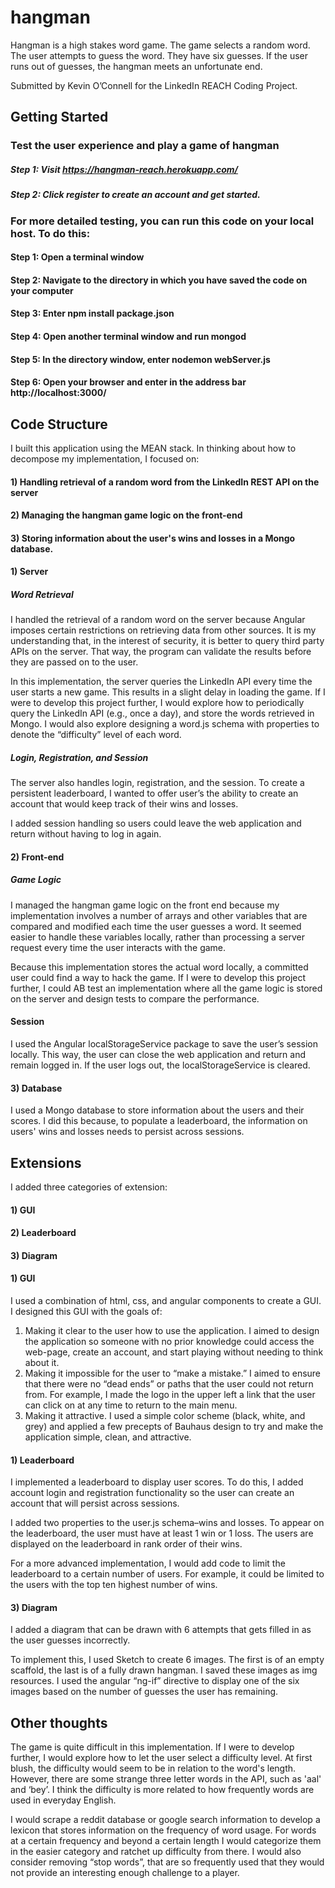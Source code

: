 # hangman

Hangman is a high stakes word game. The game selects a random word. The user attempts to guess the word. They have six guesses. If the user runs out of guesses, the hangman meets an unfortunate end.

Submitted by Kevin O’Connell for the LinkedIn REACH Coding Project.

## Getting Started


### Test the user experience and play a game of hangman
##### Step 1: Visit https://hangman-reach.herokuapp.com/
##### Step 2: Click register to create an account and get started.

### For more detailed testing, you can run this code on your local host. To do this:
#### Step 1: Open a terminal window
#### Step 2: Navigate to the directory in which you have saved the code on your computer
#### Step 3: Enter npm install package.json
#### Step 4: Open another terminal window and run mongod
#### Step 5: In the directory window, enter nodemon webServer.js
#### Step 6: Open your browser and enter in the address bar http://localhost:3000/

## Code Structure

I built this application using the MEAN stack. In thinking about how to decompose my implementation, I focused on:
#### 1) Handling retrieval of a random word from the LinkedIn REST API on the server
#### 2) Managing the hangman game logic on the front-end
#### 3) Storing information about the user's wins and losses in a Mongo database. 

#### 1) Server

##### Word Retrieval
I handled the retrieval of a random word on the server because Angular imposes certain restrictions on retrieving data from other sources. It is my understanding that, in the interest of security, it is better to query third party APIs on the server. That way, the program can validate the results before they are passed on to the user.

In this implementation, the server queries the LinkedIn API every time the user starts a new game. This results in a slight delay in loading the game. If I were to develop this project further, I would explore how to periodically query the LinkedIn API (e.g., once a day), and store the words retrieved in Mongo. I would also explore designing a word.js schema with properties to denote the “difficulty” level of each word.

##### Login, Registration, and Session
The server also handles login, registration, and the session. To create a persistent leaderboard, I wanted to offer user’s the ability to create an account that would keep track of their wins and losses. 

I added session handling so users could leave the web application and return without having to log in again. 

#### 2) Front-end

##### Game Logic
I managed the hangman game logic on the front end because my implementation involves a number of arrays and other variables that are compared and modified each time the user guesses a word. It seemed easier to handle these variables locally, rather than processing a server request every time the user interacts with the game.

Because this implementation stores the actual word locally, a committed user could find a way to hack the game. If I were to develop this project further, I could AB test an implementation where all the game logic is stored on the server and design tests to compare the performance.

#### Session
I used the Angular localStorageService package to save the user’s session locally. This way, the user can close the web application and return and remain logged in. If the user logs out, the localStorageService is cleared.

#### 3) Database

I used a Mongo database to store information about the users and their scores. I did this because, to populate a leaderboard, the information on users' wins and losses needs to persist across sessions. 

## Extensions

I added three categories of extension:
#### 1) GUI
#### 2) Leaderboard
#### 3) Diagram

#### 1) GUI
I used a combination of html, css, and angular components to create a GUI. I designed this GUI with the goals of:
1. Making it clear to the user how to use the application. I aimed to design the application so someone with no prior knowledge could access the web-page, create an account, and start playing without needing to think about it.
2. Making it impossible for the user to “make a mistake.” I aimed to ensure that there were no “dead ends” or paths that the user could not return from. For example, I made the logo in the upper left a link that the user can click on at any time to return to the main menu.
3. Making it attractive. I used a simple color scheme (black, white, and grey) and applied a few precepts of Bauhaus design to try and make the application simple, clean, and attractive.

#### 1) Leaderboard
I implemented a leaderboard to display user scores. To do this, I added account login and registration functionality so the user can create an account that will persist across sessions.

I added two properties to the user.js schema–wins and losses. To appear on the leaderboard, the user must have at least 1 win or 1 loss. The users are displayed on the leaderboard in rank order of their wins.

For a more advanced implementation, I would add code to limit the leaderboard to a certain number of users. For example, it could be limited to the users with the top ten highest number of wins.

#### 3) Diagram
I added a diagram that can be drawn with 6 attempts that gets filled in as the user guesses incorrectly.

To implement this, I used Sketch to create 6 images. The first is of an empty scaffold, the last is of a fully drawn hangman. I saved these images as img resources. I used the angular “ng-if” directive to display one of the six images based on the number of guesses the user has remaining. 


## Other thoughts

The game is quite difficult in this implementation. If I were to develop further, I would explore how to let the user select a difficulty level. At first blush, the difficulty would seem to be in relation to the word's length. However, there are some strange three letter words in the API, such as 'aal' and ‘bey’. I think the difficulty is more related to how frequently words are used in everyday English.

I would scrape a reddit database or google search information to develop a lexicon that stores information on the frequency of word usage. For words at a certain frequency and beyond a certain length I would categorize them in the easier category and ratchet up difficulty from there.  I would also consider removing “stop words”, that are so frequently used that they would not provide an interesting enough challenge to a player.